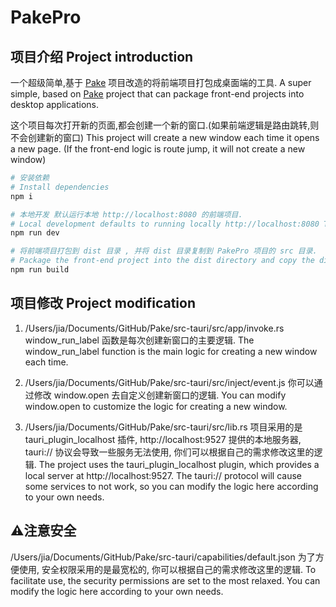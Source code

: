 # PakePro
## 项目介绍 Project introduction
一个超级简单,基于 [Pake](https://github.com/tw93/Pake/#) 项目改造的将前端项目打包成桌面端的工具.
A super simple, based on [Pake](https://github.com/tw93/Pake/#) project that can package front-end projects into desktop applications.

这个项目每次打开新的页面,都会创建一个新的窗口.(如果前端逻辑是路由跳转,则不会创建新的窗口)
This project will create a new window each time it opens a new page. (If the front-end logic is route jump, it will not create a new window)

```sh
# 安装依赖
# Install dependencies
npm i

# 本地开发 默认运行本地 http://localhost:8080 的前端项目.
# Local development defaults to running locally http://localhost:8080 The front-end project.
npm run dev

# 将前端项目打包到 dist 目录 , 并将 dist 目录复制到 PakePro 项目的 src 目录.
# Package the front-end project into the dist directory and copy the dist directory to the src directory of the PakePro project.
npm run build
```

## 项目修改 Project modification

1. /Users/jia/Documents/GitHub/Pake/src-tauri/src/app/invoke.rs
  window_run_label 函数是每次创建新窗口的主要逻辑.
  The window_run_label function is the main logic for creating a new window each time.

2. /Users/jia/Documents/GitHub/Pake/src-tauri/src/inject/event.js
  你可以通过修改 window.open 去自定义创建新窗口的逻辑.
  You can modify window.open to customize the logic for creating a new window.
  
3. /Users/jia/Documents/GitHub/Pake/src-tauri/src/lib.rs
  项目采用的是 tauri_plugin_localhost 插件, http://localhost:9527 提供的本地服务器, tauri:// 协议会导致一些服务无法使用, 你们可以根据自己的需求修改这里的逻辑.
  The project uses the tauri_plugin_localhost plugin, which provides a local server at http://localhost:9527. The tauri:// protocol will cause some services to not work, so you can modify the logic here according to your own needs.

## ⚠️注意安全
  /Users/jia/Documents/GitHub/Pake/src-tauri/capabilities/default.json
  为了方便使用, 安全权限采用的是最宽松的, 你可以根据自己的需求修改这里的逻辑.
  To facilitate use, the security permissions are set to the most relaxed. You can modify the logic here according to your own needs.

